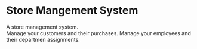 # Store Mangement System 

A store management system.  
Manage your customers and their purchases.
Manage your employees and their departmen assignments.

